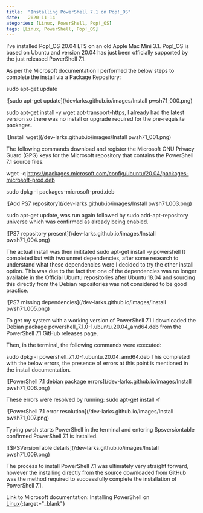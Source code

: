 ```yaml
---
title:  "Installing PowerShell 7.1 on Pop!_OS"
date:   2020-11-14
ategories: [Linux, PowerShell, Pop!_OS]
tags: [Linux, PowerShell, Pop!_OS]
---
```

I've installed Pop!_OS 20.04 LTS on an old Apple Mac Mini 3.1. Pop!_OS is based on Ubuntu and version 20.04 has just been officially supported by the just released PowerShell 7.1.

As per the Microsoft documentation I performed the below steps to complete the install via a Package Repository:

sudo apt-get update

![sudo apt-get update](/devlarks.github.io/images/Install pwsh71_000.png)

sudo apt-get install -y wget apt-transport-https, I already had the latest version so there was no install or upgrade required for the pre-requisite packages.

![Install wget](/dev-larks.github.io/images/Install pwsh71_001.png)

The following commands download and register the Microsoft GNU Privacy Guard (GPG) keys for the Microsoft repository that contains the PowerShell 7.1 source files.

wget -q https://packages.microsoft.com/config/ubuntu/20.04/packages-microsoft-prod.deb

sudo dpkg -i packages-microsoft-prod.deb

![Add PS7 repository](/dev-larks.github.io/images/Install pwsh71_003.png)

sudo apt-get update, was run again followed by sudo add-apt-repository universe which was confirmed as already being enabled.

![PS7 repository present](/dev-larks.github.io/images/Install pwsh71_004.png)

The actual install was then inititated sudo apt-get install -y powershell
It completed but with two unmet dependencies, after some research to understand what these dependencies were I decided to try the other install option. This was due to the fact that one of the dependencies was no longer available in the Official Ubuntu repositories after Ubuntu 18.04 and sourcing this directly from the Debian repositories was not considered to be good practice.

![PS7 missing dependencies](/dev-larks.github.io/images/Install pwsh71_005.png)

To get my system with a working version of PowerShell 7.1 I downloaded the Debian package powershell_7.1.0-1.ubuntu.20.04_amd64.deb from the PowerShell 7.1 GitHub releases page.

Then, in the terminal, the following commands were executed:

sudo dpkg -i powershell_7.1.0-1.ubuntu.20.04_amd64.deb
This completed with the below errors, the presence of errors at this point is mentioned in the install documentation.

![PowerShell 7.1 debian package errors](/dev-larks.github.io/images/Install pwsh71_006.png)

These errors were resolved by running: sudo apt-get install -f

![PowerShell 7.1 error resolution](/dev-larks.github.io/images/Install pwsh71_007.png)

Typing pwsh starts PowerShell in the terminal and entering $psversiontable confirmed PowerShell 7.1 is installed.

![$PSVersionTable details](/dev-larks.github.io/images/Install pwsh71_009.png)

The process to install PowerShell 7.1 was ultimately very straight forward, however the installing directly from the source downloaded from GitHub was the method required to successfully complete the installation of PowerShell 7.1.

Link to Microsoft documentation: Installing PowerShell on [Linux](https://docs.microsoft.com/en-us/powershell/scripting/install/installing-powershell-core-on-linux?view=powershell-7.1#ubuntu-2004){:target="_blank"}
